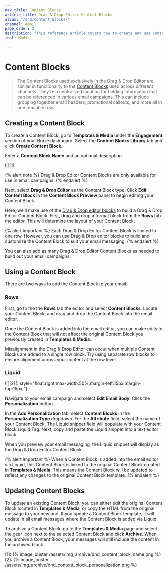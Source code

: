 ```yaml
---
nav_title: Content Blocks
article_title: Drag & Drop Editor Content Blocks
alias: "/dnd/content_blocks/"
channel: email
page_order: 2
description: "This reference article covers how to create and use Content Blocks in the Drag & Drop Editor."
tool: Media

---
```


# Content Blocks

> The Content Blocks used exclusively in the Drag & Drop Editor are similar in functionality to the [Content Blocks]({{site.baseurl}}/user_guide/engagement_tools/templates_and_media/content_blocks/) used across different channels. They're a centralized location for holding information that can be referenced in various email campaigns. This can include grouping together email headers, promotional callouts, and more all in one reusable row.

## Creating a Content Block

To create a Content Block, go to **Templates & Media** under the **Engagement** section of your Braze dashboard. Select the **Content Blocks Library** tab and click <i class="fas fa-plus"></i> **Create Content Block**.

Enter a **Content Block Name** and an optional description. 

![][1]

{% alert note %}
Drag & Drop Editor Content Blocks are only available for use in email campaigns. 
{% endalert %}

Next, select **Drag & Drop Editor** as the Content Block type. Click **Edit Content Block** in the **Content Block Preview** panel to begin editing your Content Block. 

Here, we'll make use of the [Drag & Drop editor blocks]({{site.baseurl}}/user_guide/message_building_by_channel/email/drag_and_drop/dnd_editor_blocks/) to build a Drag & Drop Editor Content Block. First, drag and drop a format block from the **Rows** tab the editor. This will determine the layout of your Content Block. 

{% alert important %}
Each Drag & Drop Editor Content Block is limited to one row. However, you can use Drag & Drop editor blocks to build and customize the Content Block to suit your email messaging.
{% endalert %}

You can also add as many Drag & Drop Editor Content Blocks as needed to build out your email campaigns.

## Using a Content Block

There are two ways to add the Content Block to your email. 

### Rows

First, go to the the **Rows** tab the editor and select **Content Blocks**. Locate your Content Block, and drag and drop the Content Block into the email editor.

Once the Content Block is added into the email editor, you can make edits to the Content Block that will not affect the original Content Block you previously created in **Templates & Media**.

Misalignment in the Drag & Drop Editor can occur when multiple Content Blocks are added to a single row block. Try using separate row blocks to ensure alignment across your content at the row level.

### Liquid

![][2]{: style="float:right;max-width:50%;margin-left:15px;margin-top:15px;"}

Navigate to your email campaign and select **Edit Email Body**. Click the <i class="fas fa-plus"></i> **Personalization** button. 

In the **Add Personalization** tab, select **Content Blocks** in the **Personalization Type** dropdown. For the **Attribute** field, select the name of your Content Block. The Liquid snippet field will populate with your Content Block Liquid Tag. Next, copy and paste the Liquid snippet into a text editor block. 

When you preview your email messaging, the Liquid snippet will display as the Drag & Drop Editor Content Block. 

{% alert important %}
When a Content Block is added into the email editor via Liquid, this Content Block is linked to the original Content Block created in **Templates & Media**. This means the Content Block will be updated to reflect any changes to the original Content Block template.
{% endalert %}

## Updating Content Blocks

To update an existing Content Block, you can either edit the original Content Block located in **Templates & Media**, or copy the HTML from the original message to your new one. If you update a Content Block template, it will update in all email messages where the Content Block is added via Liquid.

To archive a Content Block, go to the **Templates & Media** page and select the <i class="fas fa-cog"></i> gear icon next to the selected Content Block and click **Archive**. When you archive a Content Block, your messages will still include the content in the archived block. 


[1]: {% image_buster /assets/img_archive/dnd_content_block_name.png %}
[2]: {% image_buster /assets/img_archive/dnd_content_block_personalization.png %}
